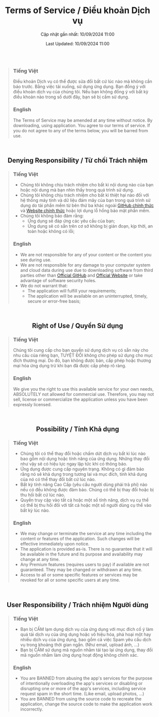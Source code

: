 <p align="center">
  <h1 align="center">Terms of Service / Điều khoản Dịch vụ</h1>
  <p align="center">Cập nhật gần nhất: 10/09/2024 11:00</p>
  <p align="center">Last Updated: 10/09/2024 11:00</p>
  <br><br>
</p>


> ### Tiếng Việt
> Điều khoản Dịch vụ có thể được sửa đổi bất cứ lúc nào mà không cần báo trước.
Bằng việc tải xuống, sử dụng ứng dụng. Bạn đồng ý với điều khoản dịch vụ của chúng tôi. Nếu bạn không đồng ý với bất kỳ điều khoản nào trong số dưới đây, bạn sẽ bị cấm sử dụng.
>
> ### English
> The Terms of Service may be amended at any time without notice.
By downloading, using application. You agree to our terms of service. If you do not agree to any of the terms below, you will be barred from use.



<br>
<p align="center">
  <h2 align="center">Denying Responsibility / Từ chối Trách nhiệm</h2>
</p>


> ### Tiếng Việt
> - Chúng tôi không chịu trách nhiệm cho bất kì nội dung nào của bạn hoặc nội dung mà bạn nhìn thấy trong quá trình sử dụng.
> - Chúng tôi không chịu trách nhiệm cho bất kì thiệt hại nào đối với hệ thống máy tính và dữ liệu đám mây của bạn trong quá trình sử dụng do tải phần mềm từ bên thứ ba khác ngoài [GitHub chính thức](https://github.com/AnLaVN/FGL-FBTool) và [Website chính thức](https://anlavn.github.io/FGL-FBTool) hoặc lợi dụng lỗ hổng bảo mật phần mềm.
> - Chúng tôi không bảo đảm rằng:
>   - Ứng dụng sẽ đáp ứng các yêu cầu của bạn;
>   - Ứng dụng sẽ có sẵn trên cơ sở không bị gián đoạn, kịp thời, an toàn hoặc không có lỗi;
>
> ### English
> - We are not responsible for any of your content or the content you see during use.
> - We are not responsible for any damage to your computer system and cloud data during use due to downloading software from third parties other than [Official GitHub](https://github.com/AnLaVN/FGL-FBTool) and [Official Website](https://anlavn.github.io/FGL-FBTool) or take advantage of software security holes.
> - We do not warrant that:
>    - The application will fulfill your requirements;
>    - The application will be available on an uninterrupted, timely, secure or error-free basis;



<br>
<p align="center">
  <h2 align="center">Right of Use / Quyền Sử dụng</h2>
</p>


> ### Tiếng Việt
> Chúng tôi cung cấp cho bạn quyền sử dụng dịch vụ có sẵn này cho nhu cầu của riêng bạn, TUYỆT ĐỐI không cho phép sử dụng cho mục đích thương mại. Do đó, bạn không được bán, cấp phép hoặc thương mại hóa ứng dụng trừ khi bạn đã được cấp phép rõ ràng.
>
> ### English
> We give you the right to use this available service for your own needs, ABSOLUTELY not allowed for commercial use. Therefore, you may not sell, license or commercialize the application unless you have been expressly licensed.



<br>
<p align="center">
  <h2 align="center">Possibility / Tính Khả dụng</h2>
</p>


> ### Tiếng Việt
> - Chúng tôi có thể thay đổi hoặc chấm dứt dịch vụ bất kì lúc nào bao gồm nội dụng hoặc tính năng của ứng dụng. Những thay đổi như vậy sẽ có hiệu lực ngay lập tức khi có thông báo.
> - Ứng dụng được cung cấp nguyên trạng. Không có gì đảm bảo rằng nó sẽ khả dụng trong tương lai và mục đích, tính khả dụng của nó có thể thay đổi bất cứ lúc nào.
> - Bất kỳ tính năng Cao Cấp (yêu cầu người dùng phải trả phí) nào nếu có đều không được đảm bảo. Chúng có thể bị thay đổi hoặc bị thu hồi bất cứ lúc nào.
> - Quyền truy cập vào tất cả hoặc một số tính năng, dịch vụ cụ thể có thể bị thu hồi đối với tất cả hoặc một số người dùng cụ thể vào bất kỳ lúc nào.
>
> ### English
> - We may change or terminate the service at any time including the content or features of the application. Such changes will be effective immediately upon notice.
> - The application is provided as-is. There is no guarantee that it will be available in the future and its purpose and availability may change at any time.
> - Any Premium features (requires users to pay) if available are not guaranteed. They may be changed or withdrawn at any time.
> - Access to all or some specific features or services may be revoked for all or some specific users at any time.



<br>
<p align="center">
  <h2 align="center">User Responsibility / Trách nhiệm Người dùng</h2>
</p>


> ### Tiếng Việt
> - Bạn bị CẤM lạm dụng dịch vụ của ứng dụng với mục đích cố ý làm quá tải dịch vụ của ứng dụng hoặc vô hiệu hóa, phá hoại một hay nhiều dịch vụ của ứng dụng, bao gồm cả việc Spam yêu cầu dịch vụ trong khoảng thời gian ngắn. (Như email, upload ảnh, ...)
> - Bạn bị CẤM sử dụng mã nguồn nhằm tái tạo lại ứng dụng, thay đổi mã nguồn nhằm làm ứng dụng hoạt động không chính xác.
>
> ### English
> - You are BANNED from abusing the app's services for the purpose of intentionally overloading the app's services or disabling or disrupting one or more of the app's services, including service request spam in the short time. (Like email, upload photos, ...)
> - You are BANNED from using the source code to recreate the application, change the source code to make the application work incorrectly.
